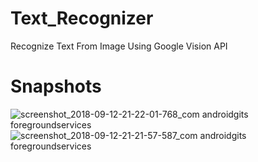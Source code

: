 # Text_Recognizer
Recognize Text From Image Using Google Vision API

# Snapshots
![screenshot_2018-09-12-21-22-01-768_com androidgits foregroundservices](https://user-images.githubusercontent.com/30934449/45438159-14051700-b6d4-11e8-914d-26a3f44d7658.png)
![screenshot_2018-09-12-21-21-57-587_com androidgits foregroundservices](https://user-images.githubusercontent.com/30934449/45438160-15364400-b6d4-11e8-9498-9ff92792bc2e.png)
